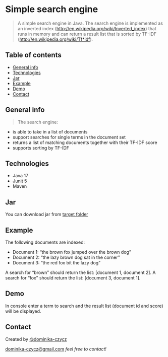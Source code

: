 # Simple search engine
> A simple search engine in Java. The search engine is implemented
as an inverted index (http://en.wikipedia.org/wiki/Inverted_index) that runs in memory and can return a result
list that is sorted by TF-IDF (http://en.wikipedia.org/wiki/Tf*idf).
                                                                                                            
## Table of contents
* [General info](#general-info)
* [Technologies](#technologies)
* [Jar](#jar)
* [Example](#example)
* [Demo](#demo)
* [Contact](#contact)


## General info 
>The search engine:
* is able to take in a list of documents
* support searches for single terms in the document set
* returns a list of matching documents together with their TF-IDF score
* supports sorting by TF-IDF


## Technologies
* Java 17
* Junit 5
* Maven
## Jar
You can download jar from [target folder](target)
## Example
The following documents are indexed:
* Document 1: “the brown fox jumped over the brown dog”
* Document 2: “the lazy brown dog sat in the corner”
* Document 3: “the red fox bit the lazy dog”

A search for “brown” should return the list: [document 1, document 2].
A search for “fox” should return the list: [document 3, document 1].

## Demo
In console enter a term to search and the result list (document id and score) will be displayed. 

## Contact
Created by [@dominika-czycz](https://github.com/dominika-czycz)
 
[dominika-czycz@gmail.com](dominika.czycz@gmail.com) _feel free to contact!_


